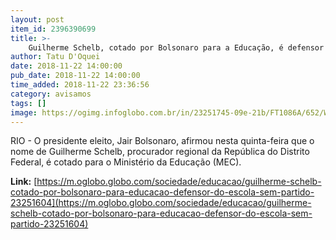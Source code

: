 ```yaml
---
layout: post
item_id: 2396390699
title: >-
    Guilherme Schelb, cotado por Bolsonaro para a Educação, é defensor do Escola Sem Partido
author: Tatu D'Oquei
date: 2018-11-22 14:00:00
pub_date: 2018-11-22 14:00:00
time_added: 2018-11-22 23:36:56
category: avisamos
tags: []
image: https://ogimg.infoglobo.com.br/in/23251745-09e-21b/FT1086A/652/WhatsApp-Image-2018-11-22-at-10.33.38.jpeg.jpg
---
```


RIO - O presidente eleito, Jair Bolsonaro, afirmou nesta quinta-feira que o nome de Guilherme Schelb, procurador regional da República do Distrito Federal, é cotado para o Ministério da Educação (MEC).

**Link:** [https://m.oglobo.globo.com/sociedade/educacao/guilherme-schelb-cotado-por-bolsonaro-para-educacao-defensor-do-escola-sem-partido-23251604](https://m.oglobo.globo.com/sociedade/educacao/guilherme-schelb-cotado-por-bolsonaro-para-educacao-defensor-do-escola-sem-partido-23251604)

